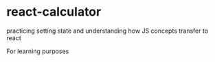 

# react-calculator
practicing setting state and understanding how JS concepts transfer to react

For learning purposes
